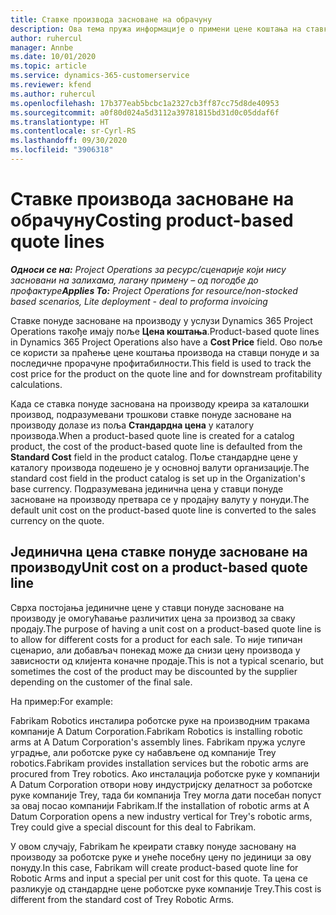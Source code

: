 ```yaml
---
title: Ставке производа засноване на обрачуну
description: Ова тема пружа информације о примени цене коштања на ставку понуде засноване на производу.
author: ruhercul
manager: Annbe
ms.date: 10/01/2020
ms.topic: article
ms.service: dynamics-365-customerservice
ms.reviewer: kfend
ms.author: ruhercul
ms.openlocfilehash: 17b377eab5bcbc1a2327cb3ff87cc75d8de40953
ms.sourcegitcommit: a0f80d024a5d3112a39781815bd31d0c05ddaf6f
ms.translationtype: HT
ms.contentlocale: sr-Cyrl-RS
ms.lasthandoff: 09/30/2020
ms.locfileid: "3906318"
---
```

# <a name="costing-product-based-quote-lines"></a><span data-ttu-id="de662-103">Ставке производа засноване на обрачуну</span><span class="sxs-lookup"><span data-stu-id="de662-103">Costing product-based quote lines</span></span>

<span data-ttu-id="de662-104">_**Односи се на:** Project Operations за ресурс/сценарије који нису засновани на залихама, лагану примену – од погодбе до профактуре_</span><span class="sxs-lookup"><span data-stu-id="de662-104">_**Applies To:** Project Operations for resource/non-stocked based scenarios, Lite deployment - deal to proforma invoicing_</span></span>


<span data-ttu-id="de662-105">Ставке понуде засноване на производу у услузи Dynamics 365 Project Operations такође имају поље **Цена коштања**.</span><span class="sxs-lookup"><span data-stu-id="de662-105">Product-based quote lines in Dynamics 365 Project Operations also have a **Cost Price** field.</span></span> <span data-ttu-id="de662-106">Ово поље се користи за праћење цене коштања производа на ставци понуде и за последичне прорачуне профитабилности.</span><span class="sxs-lookup"><span data-stu-id="de662-106">This field is used to track the cost price for the product on the quote line and for downstream profitability calculations.</span></span>

<span data-ttu-id="de662-107">Када се ставка понуде заснована на производу креира за каталошки производ, подразумевани трошкови ставке понуде засноване на производу долазе из поља **Стандардна цена** у каталогу производа.</span><span class="sxs-lookup"><span data-stu-id="de662-107">When a product-based quote line is created for a catalog product, the cost of the product-based quote line is defaulted from the **Standard Cost** field in the product catalog.</span></span> <span data-ttu-id="de662-108">Поље стандардне цене у каталогу производа подешено је у основној валути организације.</span><span class="sxs-lookup"><span data-stu-id="de662-108">The standard cost field in the product catalog is set up in the Organization's base currency.</span></span> <span data-ttu-id="de662-109">Подразумевана јединична цена у ставци понуде засноване на производу претвара се у продајну валуту у понуди.</span><span class="sxs-lookup"><span data-stu-id="de662-109">The default unit cost on the product-based quote line is converted to the sales currency on the quote.</span></span>

## <a name="unit-cost-on-a-product-based-quote-line"></a><span data-ttu-id="de662-110">Јединична цена ставке понуде засноване на производу</span><span class="sxs-lookup"><span data-stu-id="de662-110">Unit cost on a product-based quote line</span></span>

<span data-ttu-id="de662-111">Сврха постојања јединичне цене у ставци понуде засноване на производу је омогућавање различитих цена за производ за сваку продају.</span><span class="sxs-lookup"><span data-stu-id="de662-111">The purpose of having a unit cost on a product-based quote line is to allow for different costs for a product for each sale.</span></span> <span data-ttu-id="de662-112">То није типичан сценарио, али добављач понекад може да снизи цену производа у зависности од клијента коначне продаје.</span><span class="sxs-lookup"><span data-stu-id="de662-112">This is not a typical scenario, but sometimes the cost of the product may be discounted by the supplier depending on the customer of the final sale.</span></span>

<span data-ttu-id="de662-113">На пример:</span><span class="sxs-lookup"><span data-stu-id="de662-113">For example:</span></span>

<span data-ttu-id="de662-114">Fabrikam Robotics инсталира роботске руке на производним тракама компаније A Datum Corporation.</span><span class="sxs-lookup"><span data-stu-id="de662-114">Fabrikam Robotics is installing robotic arms at A Datum Corporation's assembly lines.</span></span> <span data-ttu-id="de662-115">Fabrikam пружа услуге уградње, али роботске руке су набављене од компаније Trey robotics.</span><span class="sxs-lookup"><span data-stu-id="de662-115">Fabrikam provides installation services but the robotic arms are procured from Trey robotics.</span></span> <span data-ttu-id="de662-116">Ако инсталација роботске руке у компанији A Datum Corporation отвори нову индустријску делатност за роботске руке компаније Trey, тада би компанија Trey могла дати посебан попуст за овај посао компанији Fabrikam.</span><span class="sxs-lookup"><span data-stu-id="de662-116">If the installation of robotic arms at A Datum Corporation opens a new industry vertical for Trey's robotic arms, Trey could give a special discount for this deal to Fabrikam.</span></span>

<span data-ttu-id="de662-117">У овом случају, Fabrikam ће креирати ставку понуде засновану на производу за роботске руке и унеће посебну цену по јединици за ову понуду.</span><span class="sxs-lookup"><span data-stu-id="de662-117">In this case, Fabrikam will create product-based quote line for Robotic Arms and input a special per unit cost for this quote.</span></span> <span data-ttu-id="de662-118">Та цена се разликује од стандардне цене роботске руке компаније Trey.</span><span class="sxs-lookup"><span data-stu-id="de662-118">This cost is different from the standard cost of Trey Robotic Arms.</span></span>
